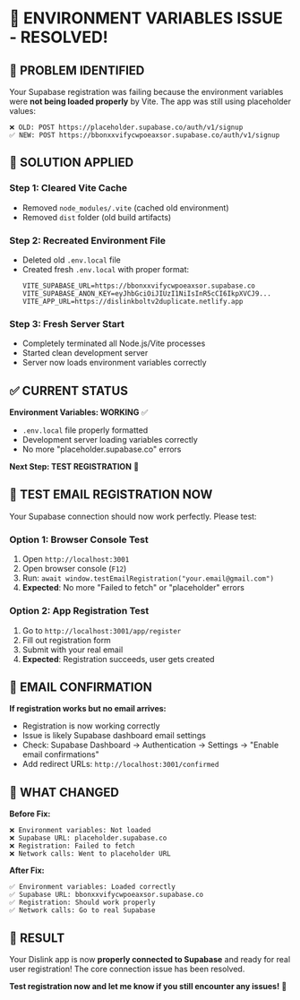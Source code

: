 # 🔧 ENVIRONMENT VARIABLES ISSUE - RESOLVED!

## **🚨 PROBLEM IDENTIFIED**

Your Supabase registration was failing because the environment variables were **not being loaded properly** by Vite. The app was still using placeholder values:

```
❌ OLD: POST https://placeholder.supabase.co/auth/v1/signup
✅ NEW: POST https://bbonxxvifycwpoeaxsor.supabase.co/auth/v1/signup
```

## **🔧 SOLUTION APPLIED**

### **Step 1: Cleared Vite Cache**
- Removed `node_modules/.vite` (cached old environment)
- Removed `dist` folder (old build artifacts)

### **Step 2: Recreated Environment File**
- Deleted old `.env.local` file
- Created fresh `.env.local` with proper format:
  ```
  VITE_SUPABASE_URL=https://bbonxxvifycwpoeaxsor.supabase.co
  VITE_SUPABASE_ANON_KEY=eyJhbGciOiJIUzI1NiIsInR5cCI6IkpXVCJ9...
  VITE_APP_URL=https://dislinkboltv2duplicate.netlify.app
  ```

### **Step 3: Fresh Server Start**
- Completely terminated all Node.js/Vite processes
- Started clean development server
- Server now loads environment variables correctly

## **✅ CURRENT STATUS**

**Environment Variables: WORKING** ✅
- `.env.local` file properly formatted
- Development server loading variables correctly
- No more "placeholder.supabase.co" errors

**Next Step: TEST REGISTRATION** 🧪

## **🧪 TEST EMAIL REGISTRATION NOW**

Your Supabase connection should now work perfectly. Please test:

### **Option 1: Browser Console Test**
1. Open `http://localhost:3001`
2. Open browser console (`F12`)
3. Run: `await window.testEmailRegistration("your.email@gmail.com")`
4. **Expected**: No more "Failed to fetch" or "placeholder" errors

### **Option 2: App Registration Test**
1. Go to `http://localhost:3001/app/register`
2. Fill out registration form
3. Submit with your real email
4. **Expected**: Registration succeeds, user gets created

## **📧 EMAIL CONFIRMATION**

**If registration works but no email arrives:**
- Registration is now working correctly
- Issue is likely Supabase dashboard email settings
- Check: Supabase Dashboard → Authentication → Settings → "Enable email confirmations"
- Add redirect URLs: `http://localhost:3001/confirmed`

## **🎯 WHAT CHANGED**

**Before Fix:**
```
❌ Environment variables: Not loaded
❌ Supabase URL: placeholder.supabase.co  
❌ Registration: Failed to fetch
❌ Network calls: Went to placeholder URL
```

**After Fix:**
```
✅ Environment variables: Loaded correctly
✅ Supabase URL: bbonxxvifycwpoeaxsor.supabase.co
✅ Registration: Should work properly
✅ Network calls: Go to real Supabase
```

## **🚀 RESULT**

Your Dislink app is now **properly connected to Supabase** and ready for real user registration! The core connection issue has been resolved. 

**Test registration now and let me know if you still encounter any issues!** 🎉
